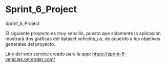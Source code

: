 # Sprint_6_Project
Sprint_6_Project

El siguiente proyecto es muy sencillo, puesto que solamente la aplicación mostrará dos gráficas del dataset vehicles_us, de acuerdo a los objetivos generales del proyecto.

Link del web service creado para la app: 
https://sprint-6-vehicles.onrender.com/